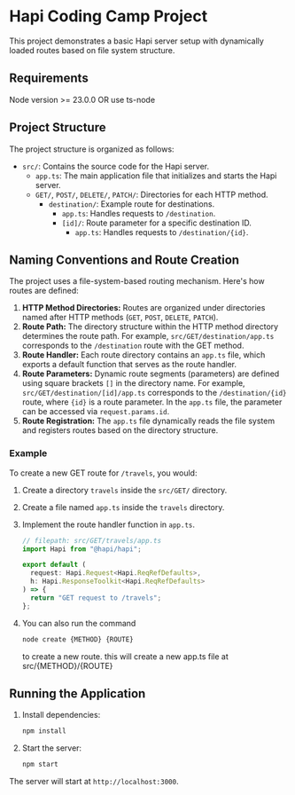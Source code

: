 # Hapi Coding Camp Project

This project demonstrates a basic Hapi server setup with dynamically loaded routes based on file system structure.

## Requirements

Node version >= 23.0.0 OR use ts-node

## Project Structure

The project structure is organized as follows:

- `src/`: Contains the source code for the Hapi server.
  - `app.ts`: The main application file that initializes and starts the Hapi server.
  - `GET/`, `POST/`, `DELETE/`, `PATCH/`: Directories for each HTTP method.
    - `destination/`: Example route for destinations.
      - `app.ts`: Handles requests to `/destination`.
      - `[id]/`: Route parameter for a specific destination ID.
        - `app.ts`: Handles requests to `/destination/{id}`.

## Naming Conventions and Route Creation

The project uses a file-system-based routing mechanism. Here's how routes are defined:

1.  **HTTP Method Directories:** Routes are organized under directories named after HTTP methods (`GET`, `POST`, `DELETE`, `PATCH`).
2.  **Route Path:** The directory structure within the HTTP method directory determines the route path. For example, `src/GET/destination/app.ts` corresponds to the `/destination` route with the GET method.
3.  **Route Handler:** Each route directory contains an `app.ts` file, which exports a default function that serves as the route handler.
4.  **Route Parameters:** Dynamic route segments (parameters) are defined using square brackets `[]` in the directory name. For example, `src/GET/destination/[id]/app.ts` corresponds to the `/destination/{id}` route, where `{id}` is a route parameter. In the `app.ts` file, the parameter can be accessed via `request.params.id`.
5.  **Route Registration:** The `app.ts` file dynamically reads the file system and registers routes based on the directory structure.

### Example

To create a new GET route for `/travels`, you would:

1.  Create a directory `travels` inside the `src/GET/` directory.
2.  Create a file named `app.ts` inside the `travels` directory.
3.  Implement the route handler function in `app.ts`.

    ```typescript
    // filepath: src/GET/travels/app.ts
    import Hapi from "@hapi/hapi";

    export default (
      request: Hapi.Request<Hapi.ReqRefDefaults>,
      h: Hapi.ResponseToolkit<Hapi.ReqRefDefaults>
    ) => {
      return "GET request to /travels";
    };
    ```

4.  You can also run the command
    ```bash
    node create {METHOD} {ROUTE}
    ```
    to create a new route. this will create a new app.ts file at src/{METHOD}/{ROUTE}

## Running the Application

1.  Install dependencies:

    ```bash
    npm install
    ```

2.  Start the server:

    ```bash
    npm start
    ```

The server will start at `http://localhost:3000`.
